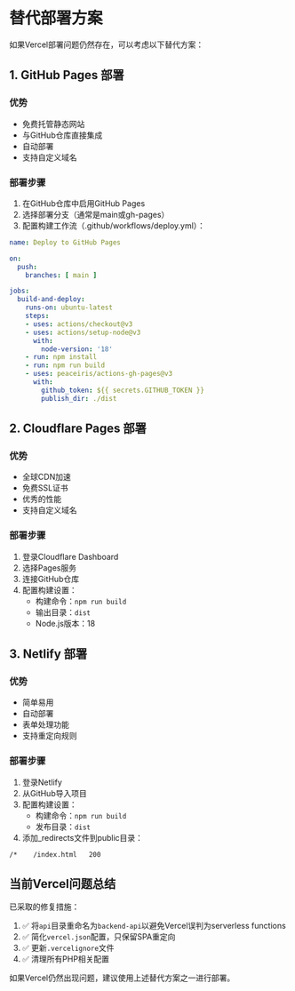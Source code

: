 # 替代部署方案

如果Vercel部署问题仍然存在，可以考虑以下替代方案：

## 1. GitHub Pages 部署

### 优势
- 免费托管静态网站
- 与GitHub仓库直接集成
- 自动部署
- 支持自定义域名

### 部署步骤
1. 在GitHub仓库中启用GitHub Pages
2. 选择部署分支（通常是main或gh-pages）
3. 配置构建工作流（.github/workflows/deploy.yml）：

```yaml
name: Deploy to GitHub Pages

on:
  push:
    branches: [ main ]

jobs:
  build-and-deploy:
    runs-on: ubuntu-latest
    steps:
    - uses: actions/checkout@v3
    - uses: actions/setup-node@v3
      with:
        node-version: '18'
    - run: npm install
    - run: npm run build
    - uses: peaceiris/actions-gh-pages@v3
      with:
        github_token: ${{ secrets.GITHUB_TOKEN }}
        publish_dir: ./dist
```

## 2. Cloudflare Pages 部署

### 优势
- 全球CDN加速
- 免费SSL证书
- 优秀的性能
- 支持自定义域名

### 部署步骤
1. 登录Cloudflare Dashboard
2. 选择Pages服务
3. 连接GitHub仓库
4. 配置构建设置：
   - 构建命令：`npm run build`
   - 输出目录：`dist`
   - Node.js版本：18

## 3. Netlify 部署

### 优势
- 简单易用
- 自动部署
- 表单处理功能
- 支持重定向规则

### 部署步骤
1. 登录Netlify
2. 从GitHub导入项目
3. 配置构建设置：
   - 构建命令：`npm run build`
   - 发布目录：`dist`
4. 添加_redirects文件到public目录：
```
/*    /index.html   200
```

## 当前Vercel问题总结

已采取的修复措施：
1. ✅ 将`api`目录重命名为`backend-api`以避免Vercel误判为serverless functions
2. ✅ 简化`vercel.json`配置，只保留SPA重定向
3. ✅ 更新`.vercelignore`文件
4. ✅ 清理所有PHP相关配置

如果Vercel仍然出现问题，建议使用上述替代方案之一进行部署。